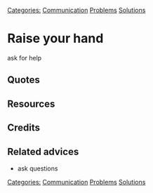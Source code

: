 [Categories:](../Categories/index.md) [Communication](../Categories/Communication.md) [Problems](../Categories/Problems.md) [Solutions](../Categories/Solutions.md)
# Raise your hand

ask for help

## Quotes

## Resources


## Credits


## Related advices
- ask questions

[Categories:](../Categories/index.md) [Communication](../Categories/Communication.md) [Problems](../Categories/Problems.md) [Solutions](../Categories/Solutions.md)